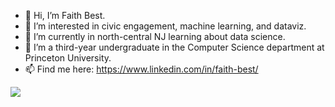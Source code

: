 - 👋 Hi, I’m Faith Best.
- 👀 I’m interested in civic engagement, machine learning, and dataviz.
- 🌱 I’m currently in north-central NJ learning about data science.
- 💞️ I’m a third-year undergraduate in the Computer Science department at Princeton University.
- 📫 Find me here: https://www.linkedin.com/in/faith-best/

<img align="center" src="https://github-readme-stats.vercel.app/api/top-langs/?username=<ibringfaith>&theme=<shades-of-purple>"/>

<!---
ibringfaith/ibringfaith is a ✨ special ✨ repository because its `README.md` (this file) appears on your GitHub profile.
You can click the Preview link to take a look at your changes.
--->
